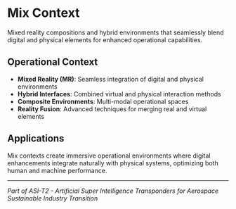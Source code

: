 # Mix Context

Mixed reality compositions and hybrid environments that seamlessly blend digital and physical elements for enhanced operational capabilities.

## Operational Context

- **Mixed Reality (MR)**: Seamless integration of digital and physical environments
- **Hybrid Interfaces**: Combined virtual and physical interaction methods
- **Composite Environments**: Multi-modal operational spaces
- **Reality Fusion**: Advanced techniques for merging real and virtual elements

## Applications

Mix contexts create immersive operational environments where digital enhancements integrate naturally with physical systems, optimizing both human and machine performance.

---

*Part of ASI-T2 - Artificial Super Intelligence Transponders for Aerospace Sustainable Industry Transition*
